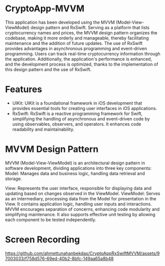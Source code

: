 # CryptoApp-MVVM


 This application has been developed using the MVVM (Model-View-ViewModel) design pattern and RxSwift. Serving as a platform that lists cryptocurrency names and prices, the MVVM design pattern organizes the codebase, making it more orderly and manageable, thereby facilitating maintenance and the addition of future updates. The use of RxSwift provides advantages in asynchronous programming and event-driven programming. Users can track real-time cryptocurrency information through the application. Additionally, the application's performance is enhanced, and the development process is optimized, thanks to the implementation of this design pattern and the use of RxSwift.

# Features
- UIKit: UIKit is a foundational framework in iOS development that provides essential tools for creating user interfaces in iOS applications.
- RxSwift: RxSwift is a reactive programming framework for Swift, simplifying the handling of asynchronous and event-driven code by using observables, observers, and operators. It enhances code readability and maintainability.

# MVVM Design Pattern
MVVM (Model-View-ViewModel) is an architectural design pattern in software development, dividing applications into three key components:
Model: Manages data and business logic, handling data retrieval and storage.

View: Represents the user interface, responsible for displaying data and updating based on changes observed in the ViewModel.
ViewModel: Serves as an intermediary, processing data from the Model for presentation in the View. It contains application logic, handling user inputs and interactions.
MVVM encourages separation of concerns, enhancing code modularity and simplifying maintenance. It also supports effective unit testing by allowing each component to be tested independently.


# Screen Recording
https://github.com/ahmettunahanbekdas/CryptoAppRxSwiftMVVM/assets/97003033/f758d576-69ed-40b2-8bfc-149aa65a8b48

